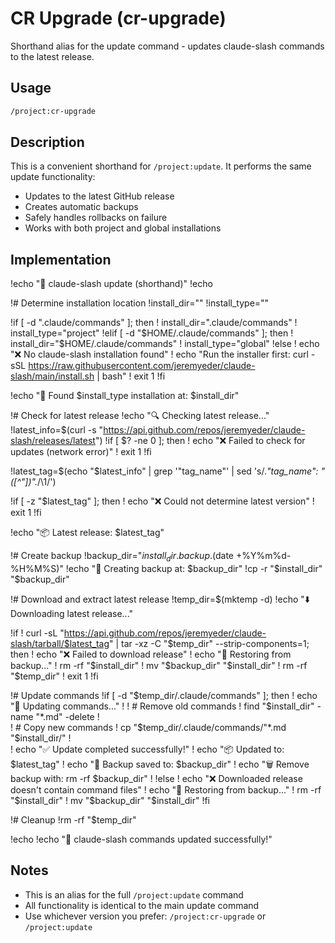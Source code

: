 # CR Upgrade (cr-upgrade)

Shorthand alias for the update command - updates claude-slash commands to the latest release.

## Usage

```bash
/project:cr-upgrade
```

## Description

This is a convenient shorthand for `/project:update`. It performs the same update functionality:

- Updates to the latest GitHub release
- Creates automatic backups
- Safely handles rollbacks on failure
- Works with both project and global installations

## Implementation

!echo "🔄 claude-slash update (shorthand)"
!echo

!# Determine installation location
!install_dir=""
!install_type=""

!if [ -d ".claude/commands" ]; then
!    install_dir=".claude/commands"
!    install_type="project"
!elif [ -d "$HOME/.claude/commands" ]; then
!    install_dir="$HOME/.claude/commands"
!    install_type="global"
!else
!    echo "❌ No claude-slash installation found"
!    echo "Run the installer first: curl -sSL https://raw.githubusercontent.com/jeremyeder/claude-slash/main/install.sh | bash"
!    exit 1
!fi

!echo "📍 Found $install_type installation at: $install_dir"

!# Check for latest release
!echo "🔍 Checking latest release..."
!latest_info=$(curl -s "https://api.github.com/repos/jeremyeder/claude-slash/releases/latest")
!if [ $? -ne 0 ]; then
!    echo "❌ Failed to check for updates (network error)"
!    exit 1
!fi

!latest_tag=$(echo "$latest_info" | grep '"tag_name"' | sed 's/.*"tag_name": *"\([^"]*\)".*/\1/')

!if [ -z "$latest_tag" ]; then
!    echo "❌ Could not determine latest version"
!    exit 1
!fi

!echo "📦 Latest release: $latest_tag"

!# Create backup
!backup_dir="$install_dir.backup.$(date +%Y%m%d-%H%M%S)"
!echo "💾 Creating backup at: $backup_dir"
!cp -r "$install_dir" "$backup_dir"

!# Download and extract latest release
!temp_dir=$(mktemp -d)
!echo "⬇️  Downloading latest release..."

!if ! curl -sL "https://api.github.com/repos/jeremyeder/claude-slash/tarball/$latest_tag" | tar -xz -C "$temp_dir" --strip-components=1; then
!    echo "❌ Failed to download release"
!    echo "🔄 Restoring from backup..."
!    rm -rf "$install_dir"
!    mv "$backup_dir" "$install_dir"
!    rm -rf "$temp_dir"
!    exit 1
!fi

!# Update commands
!if [ -d "$temp_dir/.claude/commands" ]; then
!    echo "🔄 Updating commands..."
!    
!    # Remove old commands
!    find "$install_dir" -name "*.md" -delete
!    
!    # Copy new commands
!    cp "$temp_dir/.claude/commands/"*.md "$install_dir/"
!    
!    echo "✅ Update completed successfully!"
!    echo "📦 Updated to: $latest_tag"
!    echo "📁 Backup saved to: $backup_dir"
!    echo "🗑️  Remove backup with: rm -rf $backup_dir"
!    
!else
!    echo "❌ Downloaded release doesn't contain command files"
!    echo "🔄 Restoring from backup..."
!    rm -rf "$install_dir"
!    mv "$backup_dir" "$install_dir"
!fi

!# Cleanup
!rm -rf "$temp_dir"

!echo
!echo "🎉 claude-slash commands updated successfully!"

## Notes

- This is an alias for the full `/project:update` command
- All functionality is identical to the main update command
- Use whichever version you prefer: `/project:cr-upgrade` or `/project:update`
